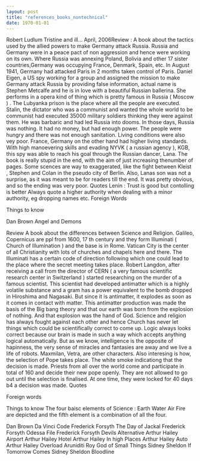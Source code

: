 ```yaml
---
layout: post
title: "references_books_nontechnical"
date: 1970-01-01
---
```




Robert Ludlum                                                      Tristine and ill…
April, 2006Review :
A book about the tactics used by the allied powers to make Germany attack Russia. Russia and Germany were in a peace pact of non aggression and hence were working on its own. Where Russia was annexing Poland, Bolivia and other 17 sister countries,Germany was occupying France, Denmark, Spain, etc. In August 1941, Germany had attacked Paris in 2 months taken control of Paris. Daniel Eigen, a US spy working for a group and assigned the mission to make Germany attack Russia by providing false information, actual name is Stephen Metcalfe and he is in love with a beautiful Russian ballerina. She performs in a opera kind of thing which is pretty famous in Russia ( Moscow ) . The Lubyanka prison is the place where all the people are executed. Stalin, the dictator who was a communist and wanted the whole world to be communist had executed 35000 military soldiers thinking they were against them. He was barbaric and had led Russia into dooms. In those days, Russia was nothing. It had no money, but had enough power. The people were hungry and there was not enough sanitation. Living conditions were also vey poor. France, Germany on the other hand had higher living standards.
With high manoevering skills and evading NYVK ( a russian agency ), KGB, this spy was able to reach his goal through the Russian dancer, Lana.
The book is really stupid in the end, with the aim of just increasing thenumber of pages. Some scences are way to exaggerated, like the fight between Kleist , Stephen and Colan in the pseudo city of Berlin.  Also, Lanas son was not a surprise, as it was meant to be for readers till the end. It was pretty obvious, and so the ending was very poor.
Quotes
Lenin : Trust is good but contolling is better
Always quote a higher authority when dealing with a minor authority, eg dropping names etc.
Foreign Words

Things to know


Dan Brown                                                                            Angel and Demons

Review
A book about the differences between Science and Religion. Galileo, Copernicus are ppl from 1600, 17 th century and they form Illuminati ( Church of Illumination ) and the base is in Rome. Vatican City is the center of all Christianity with lots of churches and chapels here and there. The Illuminati has a certain code of direction following which one could lead to the place where the secret meeting takes place. Robert Langdon, after receiving a call from the director of CERN ( a very famous scientific research center in Switzerland ) started researching on the murder of a famous scientist. This scientist had developed antimatter which is a highly volatile substance and a gram has a power equivalent to the bomb dropped in Hiroshima and Nagasaki. But since it is antimatter, it explodes as soon as it comes in contact with matter. This antimatter production was made the basis of the Big bang theory and that our earth was born from the explosion of nothing. And that explosion was the hand of God. Science and religion has always fought against each other and hence Church has never let things which could be scientifically correct to come up. Logic always looks correct because our brain is made in such a way which accepts anything logical automatically. But as we know, intelligence is the opposite of hapinness, the very sense of miracles and fantasies are away and we live a life of robots. Maxmilan, Vetra, are other characters.
Also interesing is how, the selection of Pope takes place. The white smoke indicationg that the decision is made. Priests from all over the world come and participate in total of 160 and decide their new pope openly. They are not allowed to go out until the selection is finalised. At one time, they were locked for 40 days b4 a decision was made.
Quotes


Foreign words


Things to know
The four baisc elements of Science : Earth Water Air Fire are depicted and the fifth element is a combination of all the four.


Dan Brown                                                                            Da Vinci Code
Frederick Forsyth                                 The Day of Jackal
Frederick Forsyth                                 Odessa File
Frederick Forsyth                                 Devils Alternative
Arthur Hailey                                                        Airport
Arthur Hailey                                                        Hotel
Arthur Hailey                                                        In high Places
Arthur Hailey                                                        Auto
Arthur Hailey                                                        Overload
Aruniditi Roy                                                         God of Small Things
Sidney Sheldon                                                    If Tomorrow Comes
Sidney Sheldon                                                    Bloodline

  